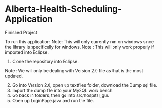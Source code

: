 # Alberta-Health-Scheduling-Application
Finished Project

To run this application:
Note: This will only currently run on windows since the library is specifically for windows.
Note : This will only work properly if imported into Eclipse.
1. Clone the repository into Eclipse.

Note : We will only be dealing with Version 2.0 file as that is the most updated.

2. Go into Version 2.0, open up textfiles folder, download the Dump sql file.
3. Import the dump file into your MySQL work bench.
4. Go back in folders, then go into src/hospital_gui.
5. Open up LoginPage.java and run the file.
